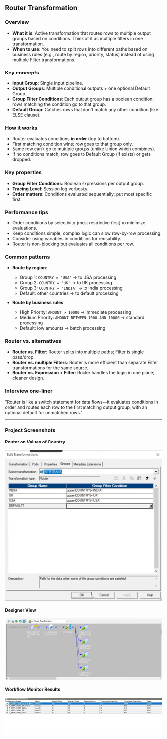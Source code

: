 ## Router Transformation 

### Overview
- **What it is**: Active transformation that routes rows to multiple output groups based on conditions. Think of it as multiple filters in one transformation.
- **When to use**: You need to split rows into different paths based on business rules (e.g., route by region, priority, status) instead of using multiple Filter transformations.

### Key concepts
- **Input Group**: Single input pipeline.
- **Output Groups**: Multiple conditional outputs + one optional Default Group.
- **Group Filter Conditions**: Each output group has a boolean condition; rows matching the condition go to that group.
- **Default Group**: Catches rows that don't match any other condition (like ELSE clause).

### How it works
- Router evaluates conditions **in order** (top to bottom).
- First matching condition wins; row goes to that group only.
- Same row can't go to multiple groups (unlike Union which combines).
- If no conditions match, row goes to Default Group (if exists) or gets dropped.

### Key properties
- **Group Filter Conditions**: Boolean expressions per output group.
- **Tracing Level**: Session log verbosity.
- **Order matters**: Conditions evaluated sequentially; put most specific first.

### Performance tips
- Order conditions by selectivity (most restrictive first) to minimize evaluations.
- Keep conditions simple; complex logic can slow row-by-row processing.
- Consider using variables in conditions for reusability.
- Router is non-blocking but evaluates all conditions per row.

### Common patterns
- **Route by region**: 
  - Group 1: `COUNTRY = 'USA'` → to USA processing
  - Group 2: `COUNTRY = 'UK'` → to UK processing  
  - Group 3: `COUNTRY = 'INDIA'` → to India processing
  - Default: other countries → to default processing

- **Route by business rules**:
  - High Priority: `AMOUNT > 10000` → immediate processing
  - Medium Priority: `AMOUNT BETWEEN 1000 AND 10000` → standard processing
  - Default: low amounts → batch processing

### Router vs. alternatives
- **Router vs. Filter**: Router splits into multiple paths; Filter is single pass/drop.
- **Router vs. multiple Filters**: Router is more efficient than separate Filter transformations for the same source.
- **Router vs. Expression + Filter**: Router handles the logic in one place; cleaner design.

### Interview one-liner
"Router is like a switch statement for data flows—it evaluates conditions in order and routes each row to the first matching output group, with an optional default for unmatched rows."

---

### Project Screenshots

#### Router on Values of Country
![Router Configuration](Router%20on%20values%20of%20country.png)

#### Designer View
![Designer](Designer.png)

#### Workflow Monitor Results
![Workflow Results](Results%20in%20workflow%20montior.png)


